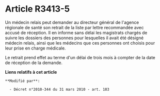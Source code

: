 # Article R3413-5

Un médecin relais peut demander au directeur général de l'agence régionale de santé son retrait de la liste par lettre
recommandée avec accusé de réception. Il en informe sans délai les magistrats chargés de suivre les dossiers des personnes
pour lesquelles il avait été désigné médecin relais, ainsi que les médecins que ces personnes ont choisis pour leur prise en
charge médicale. 

Le retrait prend effet au terme d'un délai de trois mois à compter de la date de réception de la demande.

**Liens relatifs à cet article**

	**Modifié par**:

	  - Décret n°2010-344 du 31 mars 2010 - art. 103
